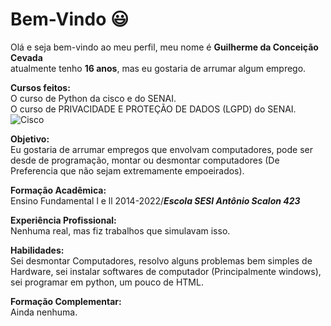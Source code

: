 <!DOCTYPE html>
<html>

<head>
  <meta charset="utf-8">
  <meta name="viewport" content="width=device-width, initial-scale=1.0">
  <link rel="stylesheet" href="https://stackedit.io/style.css" />
</head>

<body class="stackedit">
  <div class="stackedit__html"><h1 id="bem-vindo-😃">Bem-Vindo 😃</h1>
<p>Olá e seja bem-vindo ao meu perfil, meu nome é <strong>Guilherme da Conceição Cevada</strong><br>
atualmente tenho <strong>16 anos</strong>, mas eu gostaria de arrumar algum emprego.</p>
<p><strong>Cursos feitos:</strong><br>
O curso de Python  da cisco e do SENAI.<br>
O curso de PRIVACIDADE E PROTEÇÃO DE DADOS (LGPD) do SENAI.<br>
<img src="https://dwglogo.com/wp-content/uploads/2016/05/Cisco_logo_full-1024x576.png" alt="Cisco"></p>
<p><strong>Objetivo:</strong><br>
Eu gostaria de arrumar empregos que envolvam computadores, pode ser desde de programação, montar ou desmontar computadores (De Preferencia que não sejam extremamente empoeirados).</p>
<p><strong>Formação Acadêmica:</strong><br>
Ensino Fundamental l e ll 2014-2022/<em><strong>Escola SESI Antônio Scalon 423</strong></em></p>
<p><strong>Experiência Profissional:</strong><br>
Nenhuma real, mas fiz trabalhos que simulavam isso.</p>
<p><strong>Habilidades:</strong><br>
Sei desmontar Computadores, resolvo alguns problemas bem simples de Hardware, sei instalar softwares de computador (Principalmente windows), sei programar em python, um pouco de HTML.</p>
<p><strong>Formação Complementar:</strong><br>
Ainda nenhuma.</p>
</div>
</body>

</html>
